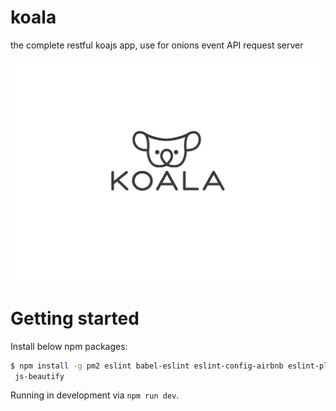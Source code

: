 # koala

the complete restful koajs app, use for onions event API request server

![Koala Logo](./koala.jpg)

# Getting started

Install below npm packages:

```bash
$ npm install -g pm2 eslint babel-eslint eslint-config-airbnb eslint-plugin-filenames
 js-beautify
```

Running in development via `npm run dev`.
